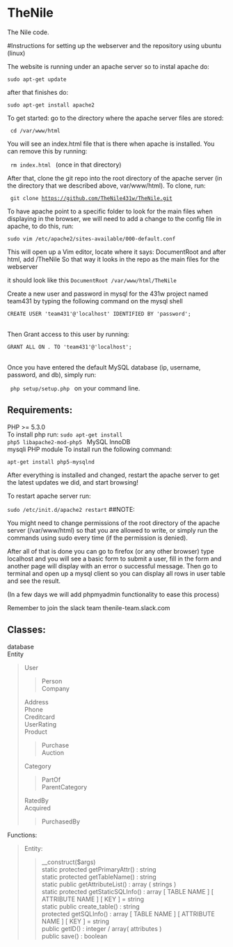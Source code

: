 # TheNile
The Nile code.

#Instructions for setting up the webserver and the repository using ubuntu (linux)

The website is running under an apache server so to instal apache do:

<code>sudo apt-get update</code>

after that finishes do:

<code>sudo apt-get install apache2</code>


To get started: go to the directory where the apache server files are stored:

<code> cd /var/www/html </code>

You will see an index.html file that is there when apache is installed. You can remove this by running:

<code> rm index.html </code> (once in that directory)

After that, clone the git repo into the root directory of the apache server (in the directory that we described above, var/www/html). To clone, run:

<code> git clone https://github.com/TheNile431w/TheNile.git </code>

To have apache point to a specific folder to look for the main files when displaying in the browser, we will need to add a change to the config file in apache, to do this, run:

<code>sudo vim /etc/apache2/sites-available/000-default.conf </code>

This will open up a Vim editor, locate where it says: DocumentRoot and after html, add /TheNile  So that way it looks in the repo as the main files for the webserver

it should look like this
<code>DocumentRoot /var/www/html/TheNile </code>



Create a new user and password in mysql for the 431w project named team431 by typing the following command on the mysql shell

<code>CREATE USER 'team431'@'localhost' IDENTIFIED BY 'password'; </code><br />

Then Grant access to this user by running:

<code>GRANT ALL ON *.* TO 'team431'@'localhost'; </code><br />

Once you have entered the default MySQL database (ip, username, password, and db), simply run:

<code> php setup/setup.php </code> on your command line.

## Requirements:
PHP >= 5.3.0<br />
To install php run:
<code>sudo apt-get install php5 libapache2-mod-php5 </code>
MySQL InnoDB<br />
mysqli PHP module
To install run the following command:

<code>apt-get install php5-mysqlnd</code>


After everything is installed and changed, restart the apache server to get the latest updates we did, and start browsing!

To restart apache server run:

<code>sudo /etc/init.d/apache2 restart</code>
##NOTE:

You might need to change permissions of the root directory of the apache server (/var/www/html) so that you are allowed to write, or simply run the commands using sudo every time (if the permission is denied).

After all of that is done you can go to firefox (or any other browser) type localhost and you will see a basic form to submit a user, fill in the form and another page will display with an error o successful message. Then go to terminal and open up a mysql client so you can display all rows in user table and see the result. 

(In a few days we will add phpmyadmin functionality to ease this process)

Remember to join the slack team thenile-team.slack.com


## Classes:
database<br />
Entity<br />
<blockquote>	User<br />
	<blockquote>	Person<br />
		Company</blockquote>
	Address<br />
	Phone<br />
	Creditcard<br />
	UserRating<br />
	Product<br />
	<blockquote>	Purchase<br />
		Auction</blockquote>
	Category<br />
	<blockquote>	PartOf<br />
		ParentCategory</blockquote>
	RatedBy<br />
	Acquired<br />
	<blockquote>	PurchasedBy</blockquote>
</blockquote>

Functions:<br />
<blockquote>
	Entity:<br />
	<blockquote>
		__construct($args)<br />
		static protected getPrimaryAttr() : string<br />
		static protected getTableName() : string<br />
		static public getAttributeList() : array ( strings )<br />
		static protected getStaticSQLInfo() : array [ TABLE NAME ] [ ATTRIBUTE NAME ] [ KEY ] = string<br />
		static public create_table() : string<br />
		protected getSQLInfo() : array [ TABLE NAME ] [ ATTRIBUTE NAME ] [ KEY ] = string<br />
		public getID() : integer / array( attributes )<br />
		public save() : boolean<br />
	</blockquote>
</blockquote>
    
